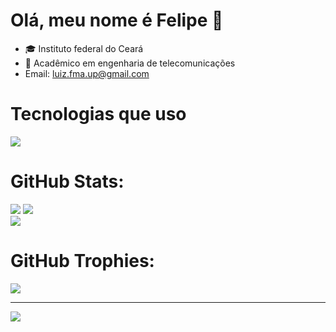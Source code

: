 # Olá, meu nome é Felipe 👋

- 🎓 Instituto federal do Ceará 
- 🌱 Acadêmico em engenharia de telecomunicações
- Email: luiz.fma.up@gmail.com

# Tecnologias que uso

<div class = "tecs">
  <a href="https://skillicons.dev">
    <img src="https://skillicons.dev/icons?i=arduino,cpp,kotlin,html,css" />
  </a>
</div>

##

# GitHub Stats:

![](https://github-readme-stats.vercel.app/api?username=LFelipedev&theme=gotham&hide_border=true&include_all_commits=true&count_private=true)
![](https://github-readme-streak-stats.herokuapp.com/?user=LFelipedev&theme=gotham&hide_border=true)<br/>
![](https://github-readme-stats.vercel.app/api/top-langs/?username=LFelipedev&theme=gotham&hide_border=true&include_all_commits=true&count_private=true&layout=compact)

##

# GitHub Trophies:

![](https://github-profile-trophy.vercel.app/?username=nicolasscarvalho&theme=darkhub&no-frame=true&no-bg=false&margin-w=4)

---

[![](https://visitcount.itsvg.in/api?id=LFelipedev&icon=1&color=3)](https://visitcount.itsvg.in)
